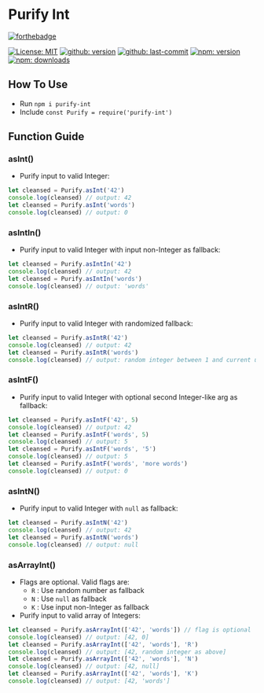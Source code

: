 # Purify Int

[![forthebadge](https://forthebadge.com/images/badges/gluten-free.svg)](https://forthebadge.com)

[![License: MIT](https://badgen.net/github/license/karnthis/purify-int)](https://opensource.org/licenses/MIT)
[![github: version](https://badgen.net/github/release/karnthis/purify-int)](https://github.com/karnthis/purify-int)
[![github: last-commit](https://badgen.net/github/last-commit/karnthis/purify-int)](https://github.com/karnthis/purify-int)
[![npm: version](https://badgen.net/npm/v/purify-int)](https://www.npmjs.com/package/purify-int)
[![npm: downloads](https://badgen.net/npm/dt/purify-int)](https://www.npmjs.com/package/purify-int)

## How To Use
- Run `npm i purify-int`
- Include `const Purify = require('purify-int')`

## Function Guide
### asInt()
- Purify input to valid Integer: 
```js
let cleansed = Purify.asInt('42')
console.log(cleansed) // output: 42
let cleansed = Purify.asInt('words')
console.log(cleansed) // output: 0
```
### asIntIn()
- Purify input to valid Integer with input non-Integer as fallback: 
```js
let cleansed = Purify.asIntIn('42')
console.log(cleansed) // output: 42
let cleansed = Purify.asIntIn('words')
console.log(cleansed) // output: 'words'
```
### asIntR()
- Purify input to valid Integer with randomized fallback: 
```js
let cleansed = Purify.asIntR('42')
console.log(cleansed) // output: 42
let cleansed = Purify.asIntR('words')
console.log(cleansed) // output: random integer between 1 and current unix time in ms
```
### asIntF()
- Purify input to valid Integer with optional second Integer-like arg as fallback: 
```js
let cleansed = Purify.asIntF('42', 5)
console.log(cleansed) // output: 42
let cleansed = Purify.asIntF('words', 5)
console.log(cleansed) // output: 5
let cleansed = Purify.asIntF('words', '5')
console.log(cleansed) // output: 5
let cleansed = Purify.asIntF('words', 'more words')
console.log(cleansed) // output: 0
```
### asIntN()
- Purify input to valid Integer with `null` as fallback: 
```js
let cleansed = Purify.asIntN('42')
console.log(cleansed) // output: 42
let cleansed = Purify.asIntN('words')
console.log(cleansed) // output: null
```
### asArrayInt()
- Flags are optional. Valid flags are:
	- `R` : Use random number as fallback
	- `N` : Use `null` as fallback
	- `K` : Use input non-Integer as fallback
- Purify input to valid array of Integers: 
```js
let cleansed = Purify.asArrayInt(['42', 'words']) // flag is optional
console.log(cleansed) // output: [42, 0]
let cleansed = Purify.asArrayInt(['42', 'words'], 'R')
console.log(cleansed) // output: [42, random integer as above]
let cleansed = Purify.asArrayInt(['42', 'words'], 'N')
console.log(cleansed) // output: [42, null]
let cleansed = Purify.asArrayInt(['42', 'words'], 'K')
console.log(cleansed) // output: [42, 'words']
```